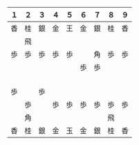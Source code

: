 １ | ２ | ３ | ４ | ５ | ６ | ７ | ８ | ９
--- | --- | --- | --- | --- | --- | --- | --- | ---
香 | 桂 | 銀 | 金 | 王 | 金 | 銀 | 桂 | 香
　 | 飛 | 　 | 　 | 　 | 　 | 　 | 　 | 　
歩 | 歩 | 歩 | 歩 | 歩 | 　 | 角 | 歩 | 歩
　 | 　 | 　 | 　 | 　 | 歩 | 歩 | 　 | 　
　 | 　 | 　 | 　 | 　 | 　 | 　 | 　 | 　
歩 | 　 | 歩 | 　 | 　 | 　 | 　 | 　 | 　
　 | 歩 | 　 | 歩 | 歩 | 歩 | 歩 | 歩 | 歩
　 | 角 | 　 | 　 | 　 | 　 | 　 | 飛 | 　
香 | 桂 | 銀 | 金 | 玉 | 金 | 銀 | 桂 | 香
